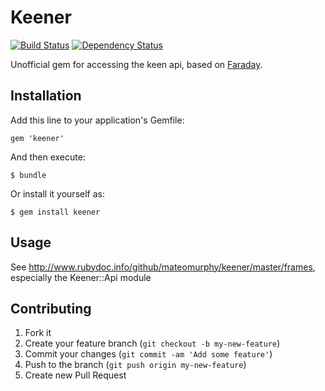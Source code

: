 # Keener

[![Build Status](https://travis-ci.org/mateomurphy/keener.png?branch=master)](https://travis-ci.org/mateomurphy/keener)
[![Dependency Status](https://gemnasium.com/mateomurphy/keener.png)](https://gemnasium.com/mateomurphy/keener)

Unofficial gem for accessing the keen api, based on [Faraday](https://github.com/lostisland/faraday).

## Installation

Add this line to your application's Gemfile:

    gem 'keener'

And then execute:

    $ bundle

Or install it yourself as:

    $ gem install keener

## Usage

See http://www.rubydoc.info/github/mateomurphy/keener/master/frames, especially the Keener::Api module

## Contributing

1. Fork it
2. Create your feature branch (`git checkout -b my-new-feature`)
3. Commit your changes (`git commit -am 'Add some feature'`)
4. Push to the branch (`git push origin my-new-feature`)
5. Create new Pull Request
